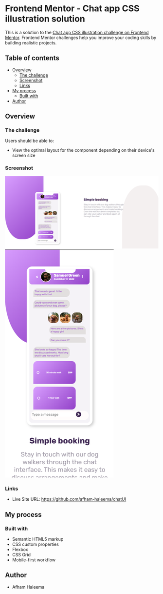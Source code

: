 # Frontend Mentor - Chat app CSS illustration solution

This is a solution to the [Chat app CSS illustration challenge on Frontend Mentor](https://www.frontendmentor.io/challenges/chat-app-css-illustration-O5auMkFqY). Frontend Mentor challenges help you improve your coding skills by building realistic projects. 

## Table of contents

- [Overview](#overview)
  - [The challenge](#the-challenge)
  - [Screenshot](#screenshot)
  - [Links](#links)
- [My process](#my-process)
  - [Built with](#built-with)
- [Author](#author)



## Overview

### The challenge

Users should be able to:

- View the optimal layout for the component depending on their device's screen size


### Screenshot

![](./desktop-view.png)
![](./phone-view.png)


### Links

- Live Site URL: https://github.com/afham-haleema/chatUI

## My process

### Built with

- Semantic HTML5 markup
- CSS custom properties
- Flexbox
- CSS Grid
- Mobile-first workflow

## Author

- Afham Haleema


